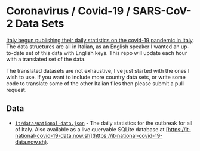 # Coronavirus / Covid-19 / SARS-CoV-2 Data Sets

[Italy begun publishing their daily statistics on the covid-19 pandemic in Italy](https://github.com/pcm-dpc/COVID-19). The data structures are all in Italian, as an English speaker I wanted an up-to-date set of this data with English keys. This repo will update each hour with a translated set of the data.

The translated datasets are not exhaustive, I've just started with the ones I wish to use. If you want to include more country data sets, or write some code to translate some of the other Italian files then please submit a pull request.

## Data

* [`it/data/national-data.json`](./it/data/national-data.json) - The daily statistics for the outbreak for all of Italy. Also available as a live queryable SQLite database at [https://it-national-covid-19-data.now.sh](https://it-national-covid-19-data.now.sh).
